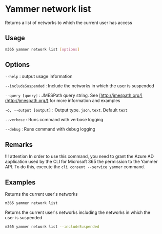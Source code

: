 # Yammer network list

Returns a list of networks to which the current user has access

## Usage

```sh
m365 yammer network list [options]
```

## Options

`--help`
: output usage information

`--includeSuspended`
: Include the networks in which the user is suspended

`--query [query]`
: JMESPath query string. See [http://jmespath.org/](http://jmespath.org/) for more information and examples

`-o, --output [output]`
: Output type. `json,text`. Default `text`

`--verbose`
: Runs command with verbose logging

`--debug`
: Runs command with debug logging

## Remarks

!!! attention
    In order to use this command, you need to grant the Azure AD application used by the CLI for Microsoft 365 the permission to the Yammer API. To do this, execute the `cli consent --service yammer` command.

## Examples

Returns the current user's networks

```sh
m365 yammer network list
```

Returns the current user's networks including the networks in which the user is suspended

```sh
m365 yammer network list --includeSuspended
```
